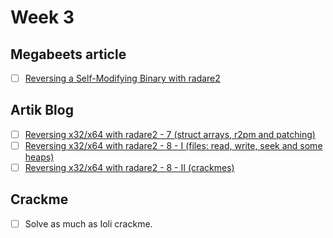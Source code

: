 # Week 3

## Megabeets article
- [ ] [Reversing a Self-Modifying Binary with radare2](https://www.megabeets.net/reversing-a-self-modifying-binary-with-radare2)

## Artik Blog
- [ ] [Reversing x32/x64 with radare2 - 7 (struct arrays, r2pm and patching)](https://artik.blue/reversing-radare-7)
- [ ] [Reversing x32/x64 with radare2 - 8 - I (files: read, write, seek and some heaps)](https://artik.blue/reversing-radare-8)
- [ ] [Reversing x32/x64 with radare2 - 8 - II (crackmes)](https://artik.blue/reversing-radare-8-i)

## Crackme
- [ ] Solve as much as Ioli crackme.
